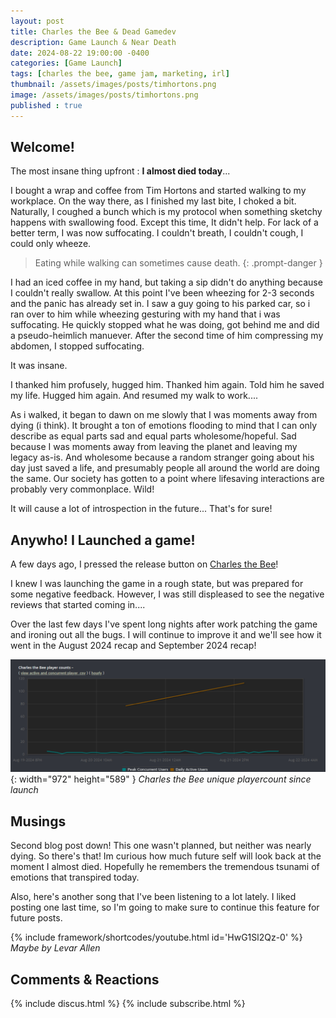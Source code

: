 ```yaml
---
layout: post
title: Charles the Bee & Dead Gamedev
description: Game Launch & Near Death
date: 2024-08-22 19:00:00 -0400
categories: [Game Launch]
tags: [charles the bee, game jam, marketing, irl]
thumbnail: /assets/images/posts/timhortons.png
image: /assets/images/posts/timhortons.png
published : true
---
```


## Welcome!

The most insane thing upfront : **I almost died today**... 

I bought a wrap and coffee from Tim Hortons and started walking to my workplace. On the way there, as I finished my last bite, I choked a bit. Naturally, I coughed a bunch which is my protocol when something sketchy happens with swallowing food. Except this time, It didn't help. For lack of a better term, I was now suffocating. I couldn't breath, I couldn't cough, I could only wheeze.

> Eating while walking can sometimes cause death.
{: .prompt-danger } 

I had an iced coffee in my hand, but taking a sip didn't do anything because I couldn't really swallow. At this point I've been wheezing for 2-3 seconds and the panic has already set in. I saw a guy going to his parked car, so i ran over to him while wheezing gesturing with my hand that i was suffocating. He quickly stopped what he was doing, got behind me and did a pseudo-heimlich manuever. After the second time of him compressing my abdomen, I stopped suffocating.

It was insane.

I thanked him profusely, hugged him. Thanked him again. Told him he saved my life. Hugged him again. And resumed my walk to work....

As i walked, it began to dawn on me slowly that I was moments away from dying (i think). It brought a ton of emotions flooding to mind that I can only describe as equal parts sad and equal parts wholesome/hopeful. Sad because I was moments away from leaving the planet and leaving my legacy as-is. And wholesome because a random stranger going about his day just saved a life, and presumably people all around the world are doing the same. Our society has gotten to a point where lifesaving interactions are probably very commonplace. Wild!

It will cause a lot of introspection in the future... That's for sure!

## Anywho! I Launched a game!

A few days ago, I pressed the release button on [Charles the Bee](https://store.steampowered.com/app/2485090/Charles_the_Bee/)! 

I knew I was launching the game in a rough state, but was prepared for some negative feedback. However, I was still displeased to see the negative reviews that started coming in....

Over the last few days I've spent long nights after work patching the game and ironing out all the bugs. I will continue to improve it and we'll see how it went in the August 2024 recap and September 2024 recap!
 
![Unique Playercount for Charles the Bee](/assets/images/posts/CharlesChart.PNG){: width="972" height="589" }
_Charles the Bee unique playercount since launch_


## Musings

Second blog post down! This one wasn't planned, but neither was nearly dying. So there's that! Im curious how much future self will look back at the moment I almost died. Hopefully he remembers the tremendous tsunami of emotions that transpired today.

Also, here's another song that I've been listening to a lot lately. I liked posting one last time, so I'm going to make sure to continue this feature for future posts.

{% include framework/shortcodes/youtube.html id='HwG1Sl2Qz-0' %}
_Maybe by Levar Allen_

## Comments & Reactions

{% include discus.html %}
{% include subscribe.html %}